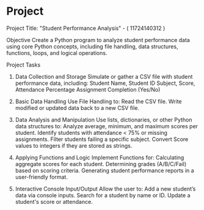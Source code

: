 # Project
Project Title: "Student Performance Analysis" - ( 11724140312 )

Objective
Create a Python program to analyze student performance data using core Python concepts, including file handling, data structures, functions, loops, and logical operations.

Project Tasks
1. Data Collection and Storage
Simulate or gather a CSV file with student performance data, including:
Student Name, Student ID
Subject, Score, Attendance Percentage
Assignment Completion (Yes/No)

2. Basic Data Handling
Use File Handling to:
Read the CSV file.
Write modified or updated data back to a new CSV file.

3. Data Analysis and Manipulation
Use lists, dictionaries, or other Python data structures to:
Analyze average, minimum, and maximum scores per student.
Identify students with attendance < 75% or missing assignments.
Filter students failing a specific subject.
Convert Score values to integers if they are stored as strings.

4. Applying Functions and Logic
Implement Functions for:
Calculating aggregate scores for each student.
Determining grades (A/B/C/Fail) based on scoring criteria.
Generating student performance reports in a user-friendly format.

5. Interactive Console Input/Output
Allow the user to:
Add a new student’s data via console inputs.
Search for a student by name or ID.
Update a student's score or attendance.
